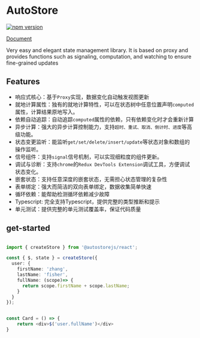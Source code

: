 # AutoStore

[![npm version](https://badge.fury.io/js/autostore.svg)](https://badge.fury.io/js/autostore)

[Document](https://zhangfisher.github.io/autostore)

Very easy and elegant state management library. It is based on proxy and provides functions such as signaling, computation, and watching to ensure fine-grained updates

## Features

- 响应式核心：基于`Proxy`实现，数据变化自动触发视图更新
- 就地计算属性：独有的就地计算特性，可以在状态树中任意位置声明`computed`属性，计算结果原地写入。
- 依赖自动追踪：自动追踪`computed`属性的依赖，只有依赖变化时才会重新计算
- 异步计算：强大的异步计算控制能力，支持`超时、重试、取消、倒计时、进度`等高级功能。
- 状态变更监听：能监听`get/set/delete/insert/update`等状态对象和数组的操作监听。
- 信号组件：支持`signal`信号机制，可以实现细粒度的组件更新。
- 调试与诊断：支持`chrome`的`Redux DevTools Extension`调试工具，方便调试状态变化。
- 嵌套状态：支持任意深度的嵌套状态，无需担心状态管理的复杂性
- 表单绑定：强大而简洁的双向表单绑定，数据收集简单快速
- 循环依赖：能帮助检测循环依赖减少故障
- Typescript: 完全支持Typescript，提供完整的类型推断和提示
- 单元测试：提供完整的单元测试覆盖率，保证代码质量



## get-started

```ts

import { createStore } from '@autostorejs/react';

const { $, state } = createStore({
  user: {
    firstName: 'zhang',
    lastName: 'fisher',
    fullName: (scope)=> { 
      return scope.firstName + scope.lastName;
    }
  }
});


const Card = () => { 
    return <div>$('user.fullName')</div>
}

```


